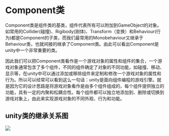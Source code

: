 # Component类

Component类是组件类的基类，组件代表所有可以附加到GameObject的对象。如常用的Collider(碰撞)、Rigibody(刚体)、Transform（变换）和Behaviour(行为)都是Component的子类，而我们最常用的Monobehaviour又继承于Behaviour类，也就间接的继承了Component类。由此可以看出Component是unity中一个非常重要的类。



因此我们可以把Component类看作是一个游戏对象的属性和组件的集合，一个游戏对象通常包含了多个组件，不同的组件确定了对象的不同功能，如碰撞、移动、显示等，在unity中可以通过添加或移除组件来定制和修改一个游戏对象的属性和行为。所以可以经常可以看到这么一句话：unity是面向组件编程的游戏引擎。就是因为它的设计思路是将游戏对象看作是由多个组件组成的，每个组件提供独立的功能，具有一定的内聚和松耦合性。每个组件都可以独立地添加到、删除或切换到游戏对象上，由此来实现游戏对象的不同外观、行为和功能。



## unity类的继承关系图

![](https://github.com/zhushouheng/Unity-learning/blob/main/images/%E7%B1%BB%E7%BB%A7%E6%89%BF%E5%85%B3%E7%B3%BB%E5%9B%BE.png)


